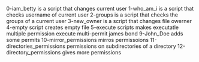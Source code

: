 0-iam_betty is a script that changes current user
1-who_am_i is a script that checks username of current user
2-groups is a script that checks the groups of a current user
3-new_owner is a script that changes file owerner
4-empty script creates empty file
5-execute scripts makes executatle
multiple permission
execute multi-permit
james bond
9-John_Doe adds some permits
10-mirror_permissions mirros permissoions
11-directories_permissions permissions on subdirectories of a directory
12-directory_permissions gives more permissions
